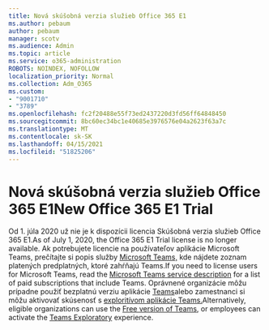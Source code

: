 ```yaml
---
title: Nová skúšobná verzia služieb Office 365 E1
ms.author: pebaum
author: pebaum
manager: scotv
ms.audience: Admin
ms.topic: article
ms.service: o365-administration
ROBOTS: NOINDEX, NOFOLLOW
localization_priority: Normal
ms.collection: Adm_O365
ms.custom:
- "9001710"
- "3789"
ms.openlocfilehash: fc2f20488e55f73ed2437220d3fd56ff64848450
ms.sourcegitcommit: 8bc60ec34bc1e40685e3976576e04a2623f63a7c
ms.translationtype: MT
ms.contentlocale: sk-SK
ms.lasthandoff: 04/15/2021
ms.locfileid: "51825206"
---
```

# <a name="new-office-365-e1-trial"></a><span data-ttu-id="e4a51-102">Nová skúšobná verzia služieb Office 365 E1</span><span class="sxs-lookup"><span data-stu-id="e4a51-102">New Office 365 E1 Trial</span></span>

<span data-ttu-id="e4a51-103">Od 1. júla 2020 už nie je k dispozícii licencia Skúšobná verzia služieb Office 365 E1.</span><span class="sxs-lookup"><span data-stu-id="e4a51-103">As of July 1, 2020, the Office 365 E1 Trial license is no longer available.</span></span> <span data-ttu-id="e4a51-104">Ak potrebujete licencie na používateľov aplikácie Microsoft Teams, prečítajte si popis služby [Microsoft Teams,](https://docs.microsoft.com/office365/servicedescriptions/teams-service-description) kde nájdete zoznam platených predplatných, ktoré zahŕňajú Teams.</span><span class="sxs-lookup"><span data-stu-id="e4a51-104">If you need to license users for Microsoft Teams, read the [Microsoft Teams service description](https://docs.microsoft.com/office365/servicedescriptions/teams-service-description) for a list of paid subscriptions that include Teams.</span></span> <span data-ttu-id="e4a51-105">Oprávnené organizácie môžu prípadne použiť bezplatnú verziu aplikácie [Teams](https://support.office.com/article/Welcome-to-Microsoft-Teams-free-6d79a648-6913-4696-9237-ed13de64ae3c)alebo zamestnanci si môžu aktivovať skúsenosť s [exploritívom aplikácie Teams.](https://docs.microsoft.com/MicrosoftTeams/teams-exploratory)</span><span class="sxs-lookup"><span data-stu-id="e4a51-105">Alternatively, eligible organizations can use the [Free version of Teams](https://support.office.com/article/Welcome-to-Microsoft-Teams-free-6d79a648-6913-4696-9237-ed13de64ae3c), or employees can activate the [Teams Exploratory](https://docs.microsoft.com/MicrosoftTeams/teams-exploratory) experience.</span></span>
